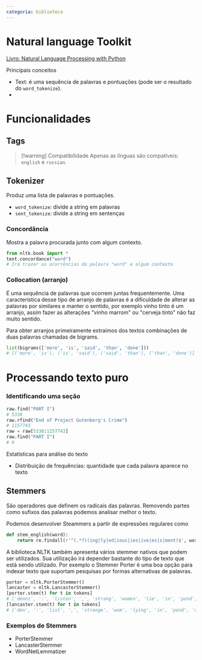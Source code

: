 ```yaml
---
categoria: biblioteca
---
```


# Natural language Toolkit

[Livro: Natural Language Processing with Python](https://www.nltk.org/book/)

Principais conceitos

- Text: é uma sequência de palavras e pontuações (pode ser o resultado do `word_tokenize`).
- 

# Funcionalidades
## Tags

> [!warning] Compatibilidade
> Apenas as línguas são compatíveis: `english` e `russian`.


## Tokenizer

Produz uma lista de palavras e pontuações.

- `word_tokenize`: divide a string em palavras
- `sent_tokenize`: divide a string em sentenças

### Concordância

Mostra a palavra procurada junto com algum contexto.

```python
from nltk.book import *
text.concordance("word")
# Irá trazer as ocorrências da palavra "word" e algum contexto
```

### Collocation (arranjo)

É uma sequência de palavras que ocorrem juntas frequentemente. Uma característica desse tipo de arranjo de palavras é a dificuldade de alterar as palavras por similares e manter o sentido, por exemplo vinho tinto é um arranjo, assim fazer as alterações "vinho marrom" ou "cerveja tinto" não faz muito sentido.

Para obter arranjos primeiramente extraímos dos textos combinações de duas palavras chamadas de bigrams.

```python
list(bigrams(['more', 'is', 'said', 'than', 'done']))
# [('more', 'is'), ('is', 'said'), ('said', 'than'), ('than', 'done')]
```
# Processando texto puro

### Identificando uma seção

```python
raw.find("PART I")
# 5338
raw.rfind("End of Project Gutenberg's Crime")
# 1157743
raw = raw[5338:1157743]
raw.find("PART I")
# 0
```

Estatísticas para análise do texto

- Distribuição de frequências: quantidade que cada palavra aparece no texto

## Stemmers

São operadores que definem os radicais das palavras. Removendo partes como sufixos das palavras podemos analisar melhor o texto.

Podemos desenvolver Steammers a partir de expressões regulares como

```python
def stem_english(word):
	return re.findall(r'^(.*?)(ing|ly|ed|ious|ies|ive|es|s|ment)$', word)
```

A biblioteca NLTK também apresenta vários stemmer nativos que podem ser utilizados. Sua utilização irá depender bastante do tipo de texto que está sendo utilizado. Por exemplo o Stemmer Porter é uma boa opção para indexar texto que suportam pesquisas por formas alternativas de palavras.

```python
porter = nltk.PorterStemmer()
lancaster = nltk.LancasterStemmer()
[porter.stem(t) for t in tokens]
# ['denni', ':', 'listen', ',', 'strang', 'women', 'lie', 'in', 'pond', 'distribut', 'sword', 'is', 'no', 'basi', 'for', 'a', 'system', 'of', 'govern', '.', 'suprem', 'execut', 'power', 'deriv', 'from', 'a', 'mandat', 'from', 'the', 'mass', ',', 'not', 'from', 'some', 'farcic', 'aquat', 'ceremoni', '.']
[lancaster.stem(t) for t in tokens]
# ['den', ':', 'list', ',', 'strange', 'wom', 'lying', 'in', 'pond', 'distribut', 'sword', 'is', 'no', 'bas', 'for', 'a', 'system', 'of', 'govern', '.', 'suprem', 'execut', 'pow', 'der', 'from', 'a', 'mand', 'from', 'the', 'mass', ',', 'not', 'from', 'som', 'farc', 'aqu', 'ceremony', '.']
```

### Exemplos de Stemmers

- PorterStemmer
- LancasterStemmer
- WordNetLemmatizer

